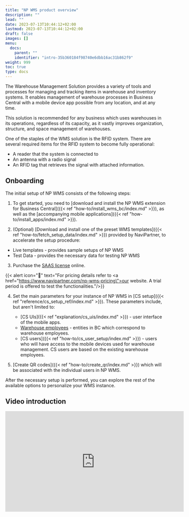 ```yaml
---
title: "NP WMS product overview"
description: ""
lead: ""
date: 2023-07-13T10:44:12+02:00
lastmod: 2023-07-13T10:44:12+02:00
draft: false
images: []
menu:
  docs:
    parent: ""
    identifier: "intro-35b360184f98740e6dbb16ac31b862f9"
weight: 999
toc: true
type: docs
---
```


The Warehouse Management Solution provides a variety of tools and processes for managing and tracking items in warehouse and inventory systems. It enables management of warehouse processes in Business Central with a mobile device app possible from any location, and at any time.

This solution is recommended for any business which uses warehouses in its operations, regardless of its capacity, as it vastly improves organization, structure, and space management of warehouses. 

One of the staples of the WMS solution is the RFID system. There are several required items for the RFID system to become fully operational: 

- A reader that the system is connected to
- An antenna with a radio signal
- An RFID tag that retrieves the signal with attached information.

## Onboarding

The initial setup of NP WMS consists of the following steps:

1. To get started, you need to [download and install the NP WMS extension for Business Central]({{< ref "how-to/install_wms_bc/index.md" >}}), as well as the [accompanying mobile applications]({{< ref "how-to/install_apps/index.md" >}}). 

2. (Optional) [Download and install one of the preset WMS templates]({{< ref "how-to/fetch_setup_data/index.md" >}}) provided by NaviPartner, to accelerate the setup procedure:

- Live templates - provides sample setups of NP WMS
- Test Data - provides the necessary data for testing NP WMS

3. Purchase the [SAAS license](https://docs.microsoft.com/en-us/dynamics365/business-central/dev-itpro/deployment/licensing) online.

  {{< alert icon="📝" text="For pricing details refer to <a href=\"https://www.navipartner.com/np-wms-pricing\">our website</a>. A trial period is offered to test the functionalities."/>}}

4. Set the main parameters for your instance of NP WMS in [CS setup]({{< ref "reference/cs_setup_ref/index.md" >}}). These parameters include, but aren't limited to:

    - [CS UIs]({{< ref "explanation/cs_uis/index.md" >}}) - user interface of the mobile apps. 
    - [Warehouse employees](https://docs.microsoft.com/en-us/dynamics365/business-central/warehouse-how-to-set-up-warehouse-employees) - entities in BC which correspond to warehouse employees.
    - [CS users]({{< ref "how-to/cs_user_setup/index.md" >}}) - users who will have access to the mobile devices used for warehouse management. CS users are based on the existing warehouse employees.
 

5. [Create QR codes]({{< ref "how-to/create_qr/index.md" >}}) which will be associated with the individual users in NP WMS.

After the necessary setup is performed, you can explore the rest of the available options to personalize your WMS instance.

## Video introduction

<iframe width="560" height="315" src="https://www.youtube.com/embed/b6WIL-5AbJc" title="YouTube video player" frameborder="0" allow="accelerometer; autoplay; clipboard-write; encrypted-media; gyroscope; picture-in-picture; web-share" allowfullscreen></iframe>

